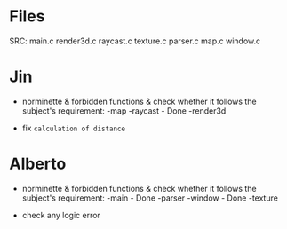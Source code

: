 # Files
SRC: 	main.c render3d.c raycast.c 
		texture.c parser.c map.c window.c 

# Jin
- norminette & forbidden functions & check whether it follows the subject's requirement: 
	-map
	-raycast - Done
	-render3d
+ fix `calculation of distance`

# Alberto
- norminette & forbidden functions & check whether it follows the subject's requirement:
	-main - Done
	-parser 
	-window - Done
	-texture
+ check any logic error

